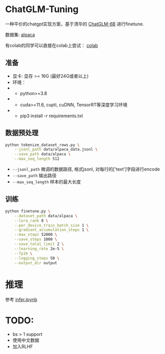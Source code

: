 # ChatGLM-Tuning

一种平价的chatgpt实现方案，基于清华的 [ChatGLM-6B](https://github.com/THUDM/ChatGLM-6B) 进行finetune.

数据集: [alpaca](https://github.com/tatsu-lab/stanford_alpaca)


有colab的同学可以直接在colab上尝试： [colab](https://colab.research.google.com/github/mymusise/ChatGLM-Tuning/blob/master/finetune.ipynb)


## 准备

- 显卡: 显存 >= 16G (最好24G或者以上)
- 环境：
- - python>=3.8
- - cuda>=11.6, cupti, cuDNN, TensorRT等深度学习环境
- - pip3 install -r requirements.txt


## 数据预处理

```bash
python tokenize_dataset_rows.py \
    --jsonl_path data/alpaca_data.jsonl \
    --save_path data/alpaca \
    --max_seq_length 512
```

- `--jsonl_path` 微调的数据路径, 格式jsonl, 对每行的['text']字段进行encode
- `--save_path` 输出路径
- `--max_seq_length` 样本的最大长度

## 训练

```bash
python finetune.py \
    --dataset_path data/alpaca \
    --lora_rank 8 \
    --per_device_train_batch_size 1 \
    --gradient_accumulation_steps 1 \
    --max_steps 52000 \
    --save_steps 1000 \
    --save_total_limit 2 \
    --learning_rate 2e-5 \
    --fp16 \
    --logging_steps 50 \
    --output_dir output
```

# 推理

参考 [infer.ipynb](infer.ipynb)


# TODO:

- bs > 1 support
- 使用中文数据
- 加入RLHF